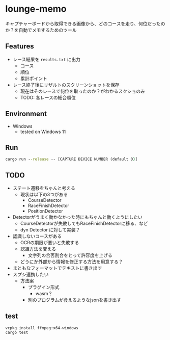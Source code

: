 # lounge-memo

キャプチャーボードから取得できる画像から、どのコースを走り、何位だったのか？を自動でメモするためのツール

## Features

- レース結果を `results.txt` に出力
  - コース
  - 順位
  - 累計ポイント
- レース終了後にリザルトのスクリーンショットを保存
  - 現在はそのレースで何位を取ったのか？がわかるスクショのみ
  - TODO: 各レースの総合順位

## Environment

- Windows
  - tested on Windows 11

## Run

```cmd
cargo run --release -- [CAPTURE DEVICE NUMBER (default 0)]
```

## TODO

- ステート遷移をちゃんと考える
  - 現状は以下の3つがある
    - CourseDetector
    - RaceFinishDetector
    - PositionDetector
- Detectorがうまく動かなかった時にもちゃんと動くようにしたい
  - CourseDetectorが失敗してもRaceFinishDetectorに移る、など
  - dyn Detector に対して実装？
- 認識しないコースがある
  - OCRの期限が悪いと失敗する
  - 認識方法を変える
    - 文字列の合否割合をとって許容度を上げる
  - どうにか外部から情報を修正する方法を用意する？
- まともなフォーマットでテキストに書き出す
- スプシ連携したい
  - 方法案
    - プラグイン形式
      - wasm？
    - 別のプログラムが食えるようなjsonを書き出す


## test

```
vcpkg install ffmpeg:x64-windows
cargo test
```
